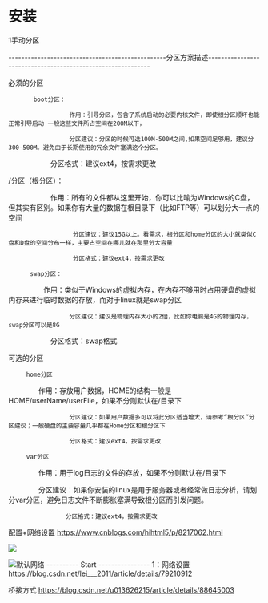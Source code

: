 # 安装



1手动分区 

-------------------------------------------------分区方案描述------------------------------------------------------------

必须的分区

           boot分区：         

                     作用：引导分区，包含了系统启动的必要内核文件，即使根分区顺坏也能正常引导启动 一般这些文件所占空间在200M以下，

                     分区建议：分区的时候可选100M-500M之间,如果空间足够用，建议分300-500M。避免由于长期使用的冗余文件塞满这个分区。

　　　　　　分区格式：建议ext4，按需求更改

/分区（根分区）：         

　　　　　　作用：所有的文件都从这里开始，你可以比喻为Windows的C盘，但其实有区别。如果你有大量的数据在根目录下（比如FTP等）可以划分大一点的空间

                      分区建议：建议15G以上。看需求，根分区和home分区的大小就类似C盘和D盘的空间分布一样，主要占空间在哪儿就在那里分大容量

                      分区格式：建议ext4，按需求更改

          swap分区：

   　　　　　作用：类似于Windows的虚拟内存，在内存不够用时占用硬盘的虚拟内存来进行临时数据的存放，而对于linux就是swap分区

                     分区建议：建议是物理内存大小的2倍，比如你电脑是4G的物理内存，swap分区可以是8G

　　　　　　分区格式：swap格式

可选的分区

         home分区

　　　　       作用：存放用户数据，HOME的结构一般是 HOME/userName/userFile，如果不分则默认在/目录下

                     分区建议：如果用户数据多可以将此分区适当增大，请参考“根分区”分区建议；一般硬盘的主要容量几乎都在Home分区和根分区下

                     分区格式：建议ext4，按需求更改

         var分区

　　　　      作用：用于log日志的文件的存放，如果不分则默认在/目录下

　　　　      分区建议：如果你安装的linux是用于服务器或者经常做日志分析，请划分var分区，避免日志文件不断膨胀塞满导致根分区而引发问题。

                    分区格式：建议ext4，按需求更改


配置+网络设置
https://www.cnblogs.com/hihtml5/p/8217062.html

![](_v_images/1573805040_31355.png)

![默认网络](_v_images/默认网络_1573805818_8453.png)
---------- Start ----------------
1：网络设置  https://blog.csdn.net/lei___2011/article/details/79210912

桥接方式
https://blog.csdn.net/u013626215/article/details/88645003




